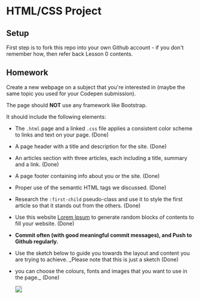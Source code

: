 # HTML/CSS Project

## Setup

First step is to fork this repo into your own Github account - if you don't remember how, then refer back Lesson 0 contents.

## Homework

Create a new webpage on a subject that you're interested in (maybe the same topic you used for your Codepen submission).

The page should **NOT** use any framework like Bootstrap.

It should include the following elements:

- The `.html` page and a linked `.css` file applies a consistent color scheme to links and text on your page. (Done)
- A page header with a title and description for the site. (Done)
- An articles section with three articles, each including a title, summary and a link. (Done)
- A page footer containing info about you or the site. (Done)
- Proper use of the semantic HTML tags we discussed. (Done)
- Research the `:first-child` pseudo-class and use it to style the first article so that it stands out from the others. (Done)
- Use this website [Lorem Ipsum](http://www.lipsum.com/) to generate random blocks of contents to fill your website. (Done)
- **Commit often (with good meaningful commit messages), and Push to Github regularly.**
- Use the sketch below to guide you towards the layout and content you are trying to achieve. _Please note that this is just a sketch (Done)
- you can choose the colours, fonts and images that you want to use in the page._ (Done)

  <a href="blog-sketch-week-1.png" target="blank">
    <img src="blog-sketch-week-1.png" style="border: 1px solid #bababa;">
  </a>
